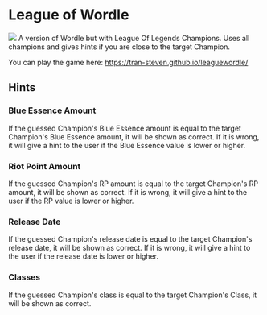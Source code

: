 # League of Wordle

<img src= "/Users/steventran/leaguewordle/leaguewordle/leaguewordle-frontend/src/assets/league-logo.png"/>
A version of Wordle but with League Of Legends Champions.
Uses all champions and gives hints if you are close to the target Champion.

You can play the game here:
https://tran-steven.github.io/leaguewordle/

## Hints

### Blue Essence Amount

If the guessed Champion's Blue Essence amount is equal to the target Champion's Blue Essence amount, it will be shown as correct. If it is wrong, it will give a hint to the user if the Blue Essence value is lower or higher.

### Riot Point Amount

If the guessed Champion's RP amount is equal to the target Champion's RP amount, it will be shown as correct. If it is wrong, it will give a hint to the user if the RP value is lower or higher.

### Release Date

If the guessed Champion's release date is equal to the target Champion's release date, it will be shown as correct. If it is wrong, it will give a hint to the user if the release date is lower or higher.

### Classes

If the guessed Champion's class is equal to the target Champion's Class, it will be shown as correct.

